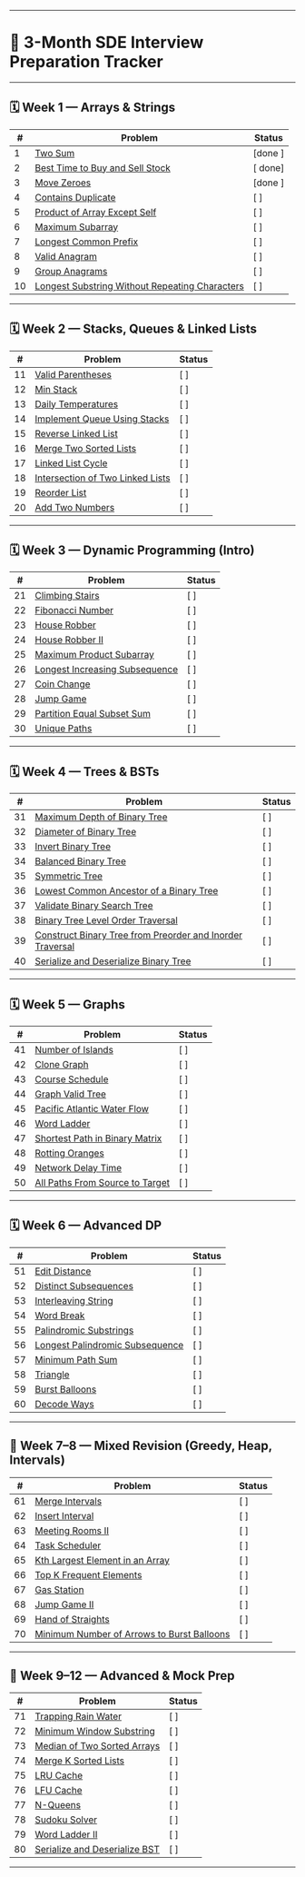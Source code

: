 

---

# 🧠 3-Month SDE Interview Preparation Tracker

---

## 🗓️ Week 1 — Arrays & Strings

| #  | Problem                                                                                                                         | Status |
| -- | ------------------------------------------------------------------------------------------------------------------------------- | ------ |
| 1  | [Two Sum](https://leetcode.com/problems/two-sum/)                                                                               | [done ]    |
| 2  | [Best Time to Buy and Sell Stock](https://leetcode.com/problems/best-time-to-buy-and-sell-stock/)                               | [ done]    |
| 3  | [Move Zeroes](https://leetcode.com/problems/move-zeroes/)                                                                       | [done ]    |
| 4  | [Contains Duplicate](https://leetcode.com/problems/contains-duplicate/)                                                         | [ ]    |
| 5  | [Product of Array Except Self](https://leetcode.com/problems/product-of-array-except-self/)                                     | [ ]    |
| 6  | [Maximum Subarray](https://leetcode.com/problems/maximum-subarray/)                                                             | [ ]    |
| 7  | [Longest Common Prefix](https://leetcode.com/problems/longest-common-prefix/)                                                   | [ ]    |
| 8  | [Valid Anagram](https://leetcode.com/problems/valid-anagram/)                                                                   | [ ]    |
| 9  | [Group Anagrams](https://leetcode.com/problems/group-anagrams/)                                                                 | [ ]    |
| 10 | [Longest Substring Without Repeating Characters](https://leetcode.com/problems/longest-substring-without-repeating-characters/) | [ ]    |

---

## 🗓️ Week 2 — Stacks, Queues & Linked Lists

| #  | Problem                                                                                             | Status |
| -- | --------------------------------------------------------------------------------------------------- | ------ |
| 11 | [Valid Parentheses](https://leetcode.com/problems/valid-parentheses/)                               | [ ]    |
| 12 | [Min Stack](https://leetcode.com/problems/min-stack/)                                               | [ ]    |
| 13 | [Daily Temperatures](https://leetcode.com/problems/daily-temperatures/)                             | [ ]    |
| 14 | [Implement Queue Using Stacks](https://leetcode.com/problems/implement-queue-using-stacks/)         | [ ]    |
| 15 | [Reverse Linked List](https://leetcode.com/problems/reverse-linked-list/)                           | [ ]    |
| 16 | [Merge Two Sorted Lists](https://leetcode.com/problems/merge-two-sorted-lists/)                     | [ ]    |
| 17 | [Linked List Cycle](https://leetcode.com/problems/linked-list-cycle/)                               | [ ]    |
| 18 | [Intersection of Two Linked Lists](https://leetcode.com/problems/intersection-of-two-linked-lists/) | [ ]    |
| 19 | [Reorder List](https://leetcode.com/problems/reorder-list/)                                         | [ ]    |
| 20 | [Add Two Numbers](https://leetcode.com/problems/add-two-numbers/)                                   | [ ]    |

---

## 🗓️ Week 3 — Dynamic Programming (Intro)

| #  | Problem                                                                                         | Status |
| -- | ----------------------------------------------------------------------------------------------- | ------ |
| 21 | [Climbing Stairs](https://leetcode.com/problems/climbing-stairs/)                               | [ ]    |
| 22 | [Fibonacci Number](https://leetcode.com/problems/fibonacci-number/)                             | [ ]    |
| 23 | [House Robber](https://leetcode.com/problems/house-robber/)                                     | [ ]    |
| 24 | [House Robber II](https://leetcode.com/problems/house-robber-ii/)                               | [ ]    |
| 25 | [Maximum Product Subarray](https://leetcode.com/problems/maximum-product-subarray/)             | [ ]    |
| 26 | [Longest Increasing Subsequence](https://leetcode.com/problems/longest-increasing-subsequence/) | [ ]    |
| 27 | [Coin Change](https://leetcode.com/problems/coin-change/)                                       | [ ]    |
| 28 | [Jump Game](https://leetcode.com/problems/jump-game/)                                           | [ ]    |
| 29 | [Partition Equal Subset Sum](https://leetcode.com/problems/partition-equal-subset-sum/)         | [ ]    |
| 30 | [Unique Paths](https://leetcode.com/problems/unique-paths/)                                     | [ ]    |

---

## 🗓️ Week 4 — Trees & BSTs

| #  | Problem                                                                                                                                               | Status |
| -- | ----------------------------------------------------------------------------------------------------------------------------------------------------- | ------ |
| 31 | [Maximum Depth of Binary Tree](https://leetcode.com/problems/maximum-depth-of-binary-tree/)                                                           | [ ]    |
| 32 | [Diameter of Binary Tree](https://leetcode.com/problems/diameter-of-binary-tree/)                                                                     | [ ]    |
| 33 | [Invert Binary Tree](https://leetcode.com/problems/invert-binary-tree/)                                                                               | [ ]    |
| 34 | [Balanced Binary Tree](https://leetcode.com/problems/balanced-binary-tree/)                                                                           | [ ]    |
| 35 | [Symmetric Tree](https://leetcode.com/problems/symmetric-tree/)                                                                                       | [ ]    |
| 36 | [Lowest Common Ancestor of a Binary Tree](https://leetcode.com/problems/lowest-common-ancestor-of-a-binary-tree/)                                     | [ ]    |
| 37 | [Validate Binary Search Tree](https://leetcode.com/problems/validate-binary-search-tree/)                                                             | [ ]    |
| 38 | [Binary Tree Level Order Traversal](https://leetcode.com/problems/binary-tree-level-order-traversal/)                                                 | [ ]    |
| 39 | [Construct Binary Tree from Preorder and Inorder Traversal](https://leetcode.com/problems/construct-binary-tree-from-preorder-and-inorder-traversal/) | [ ]    |
| 40 | [Serialize and Deserialize Binary Tree](https://leetcode.com/problems/serialize-and-deserialize-binary-tree/)                                         | [ ]    |

---

## 🗓️ Week 5 — Graphs

| #  | Problem                                                                                           | Status |
| -- | ------------------------------------------------------------------------------------------------- | ------ |
| 41 | [Number of Islands](https://leetcode.com/problems/number-of-islands/)                             | [ ]    |
| 42 | [Clone Graph](https://leetcode.com/problems/clone-graph/)                                         | [ ]    |
| 43 | [Course Schedule](https://leetcode.com/problems/course-schedule/)                                 | [ ]    |
| 44 | [Graph Valid Tree](https://leetcode.com/problems/graph-valid-tree/)                               | [ ]    |
| 45 | [Pacific Atlantic Water Flow](https://leetcode.com/problems/pacific-atlantic-water-flow/)         | [ ]    |
| 46 | [Word Ladder](https://leetcode.com/problems/word-ladder/)                                         | [ ]    |
| 47 | [Shortest Path in Binary Matrix](https://leetcode.com/problems/shortest-path-in-binary-matrix/)   | [ ]    |
| 48 | [Rotting Oranges](https://leetcode.com/problems/rotting-oranges/)                                 | [ ]    |
| 49 | [Network Delay Time](https://leetcode.com/problems/network-delay-time/)                           | [ ]    |
| 50 | [All Paths From Source to Target](https://leetcode.com/problems/all-paths-from-source-to-target/) | [ ]    |

---

## 🗓️ Week 6 — Advanced DP

| #  | Problem                                                                                           | Status |
| -- | ------------------------------------------------------------------------------------------------- | ------ |
| 51 | [Edit Distance](https://leetcode.com/problems/edit-distance/)                                     | [ ]    |
| 52 | [Distinct Subsequences](https://leetcode.com/problems/distinct-subsequences/)                     | [ ]    |
| 53 | [Interleaving String](https://leetcode.com/problems/interleaving-string/)                         | [ ]    |
| 54 | [Word Break](https://leetcode.com/problems/word-break/)                                           | [ ]    |
| 55 | [Palindromic Substrings](https://leetcode.com/problems/palindromic-substrings/)                   | [ ]    |
| 56 | [Longest Palindromic Subsequence](https://leetcode.com/problems/longest-palindromic-subsequence/) | [ ]    |
| 57 | [Minimum Path Sum](https://leetcode.com/problems/minimum-path-sum/)                               | [ ]    |
| 58 | [Triangle](https://leetcode.com/problems/triangle/)                                               | [ ]    |
| 59 | [Burst Balloons](https://leetcode.com/problems/burst-balloons/)                                   | [ ]    |
| 60 | [Decode Ways](https://leetcode.com/problems/decode-ways/)                                         | [ ]    |

---

## 🧠 Week 7–8 — Mixed Revision (Greedy, Heap, Intervals)

| #  | Problem                                                                                                                 | Status |
| -- | ----------------------------------------------------------------------------------------------------------------------- | ------ |
| 61 | [Merge Intervals](https://leetcode.com/problems/merge-intervals/)                                                       | [ ]    |
| 62 | [Insert Interval](https://leetcode.com/problems/insert-interval/)                                                       | [ ]    |
| 63 | [Meeting Rooms II](https://leetcode.com/problems/meeting-rooms-ii/)                                                     | [ ]    |
| 64 | [Task Scheduler](https://leetcode.com/problems/task-scheduler/)                                                         | [ ]    |
| 65 | [Kth Largest Element in an Array](https://leetcode.com/problems/kth-largest-element-in-an-array/)                       | [ ]    |
| 66 | [Top K Frequent Elements](https://leetcode.com/problems/top-k-frequent-elements/)                                       | [ ]    |
| 67 | [Gas Station](https://leetcode.com/problems/gas-station/)                                                               | [ ]    |
| 68 | [Jump Game II](https://leetcode.com/problems/jump-game-ii/)                                                             | [ ]    |
| 69 | [Hand of Straights](https://leetcode.com/problems/hand-of-straights/)                                                   | [ ]    |
| 70 | [Minimum Number of Arrows to Burst Balloons](https://leetcode.com/problems/minimum-number-of-arrows-to-burst-balloons/) | [ ]    |

---

## 🏁 Week 9–12 — Advanced & Mock Prep

| #  | Problem                                                                                       | Status |
| -- | --------------------------------------------------------------------------------------------- | ------ |
| 71 | [Trapping Rain Water](https://leetcode.com/problems/trapping-rain-water/)                     | [ ]    |
| 72 | [Minimum Window Substring](https://leetcode.com/problems/minimum-window-substring/)           | [ ]    |
| 73 | [Median of Two Sorted Arrays](https://leetcode.com/problems/median-of-two-sorted-arrays/)     | [ ]    |
| 74 | [Merge K Sorted Lists](https://leetcode.com/problems/merge-k-sorted-lists/)                   | [ ]    |
| 75 | [LRU Cache](https://leetcode.com/problems/lru-cache/)                                         | [ ]    |
| 76 | [LFU Cache](https://leetcode.com/problems/lfu-cache/)                                         | [ ]    |
| 77 | [N-Queens](https://leetcode.com/problems/n-queens/)                                           | [ ]    |
| 78 | [Sudoku Solver](https://leetcode.com/problems/sudoku-solver/)                                 | [ ]    |
| 79 | [Word Ladder II](https://leetcode.com/problems/word-ladder-ii/)                               | [ ]    |
| 80 | [Serialize and Deserialize BST](https://leetcode.com/problems/serialize-and-deserialize-bst/) | [ ]    |

---

